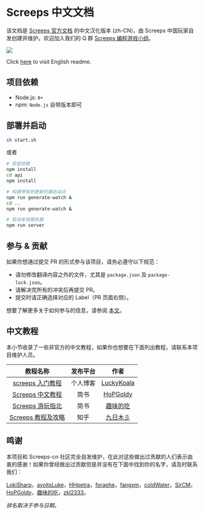 # Screeps 中文文档

该文档是 [Screeps 官方文档](https://docs.screeps.com) 的中文汉化版本 (zh-CN)，由 Screeps 中国玩家自发创建并维护。欢迎加入我们的 Q 群 [Screeps 编程游戏小组](https://shang.qq.com/wpa/qunwpa?idkey=8d9a9245519f3ecc94b23fbdada6d6479d8a3330071e0d44f372bb63a372a083)。

![](https://travis-ci.org/screeps-cn/docs.svg?branch=master)

Click [here](./README.en-US.md) to visit English readme.

## 项目依赖

- Node.js: `8+`
- npm: `Node.js` 自带版本即可

## 部署并启动

```bash
sh start.sh
```

或者 

```bash
# 安装依赖
npm install
cd api
npm install

# 构建带有热更新的静态站点
npm run generate-watch &
cd ..
npm run generate-watch &

# 启动本地服务器
npm run server
```

## 参与 & 贡献

如果你想通过提交 PR 的形式参与该项目，请务必遵守以下规范：

- 请勿修改翻译内容之外的文件，尤其是 `package.json` 及 `package-lock.json`。
- 请解决完所有的冲突后再提交 PR。
- 提交时请正确选择对应的 Label（PR 页面右侧）。

想要了解更多关于如何参与的信息，请参阅 [本文](./CONTRIBUTING.md)。

## 中文教程

本小节收录了一些非官方的中文教程，如果你也想要在下面列出教程，请联系本项目维护人员。

|教程名称|发布平台|作者|
|:-:|:-:|:-:|
[screeps 入门教程](https://twodam.net/tags/screeps)|个人博客|[LuckyKoala](https://github.com/LuckyKoala)
[Screeps 中文教程](https://www.jianshu.com/p/5431cb7f42d3)|简书|[HoPGoldy](https://github.com/HoPGoldy)
[Screeps 游玩指北](https://www.jianshu.com/nb/40235961)|简书|[趣味的吃](https://www.jianshu.com/u/14a95c23386e)
[Screeps 教程及攻略](https://zhuanlan.zhihu.com/c_1097137377700667392)|知乎|[九日木彡](https://www.zhihu.com/people/noname-mr/activities)

## 鸣谢

本项目和 Screeps-cn 社区完全自发维护，在此对这些做出过贡献的人们表示由衷的感谢！如果你曾经做出过贡献但是并没有在下面中找到你的名字，请及时联系我们：

[LokiSharp](https://github.com/LokiSharp)，[ayoitsLuke](https://github.com/ayoitsLuke)，[HHpetra](https://github.com/HHpetra)，[foraphe](https://github.com/foraphe)，[fangxm](https://github.com/fangxm233)，[coldWater](https://github.com/forsaken628)，[SirCM](https://github.com/SirCM)，[HoPGoldy](https://github.com/HoPGoldy)，[趣味的吃](https://github.com/qwedc001)，[zkl2333](https://github.com/zkl2333)。

*排名取决于参与日期。*